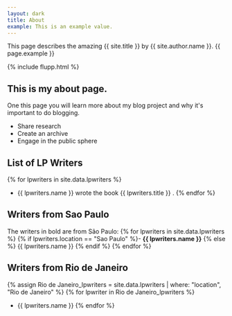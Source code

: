 ```yaml
---
layout: dark
title: About
example: This is an example value.
---
```



This page describes the amazing {{ site.title }} by {{ site.author.name }}.
{{ page.example }}

{% include flupp.html %}

## This is my about page.

One this page you will learn more about my blog project and why it's important to do blogging.

- Share research
- Create an archive
- Engage in the public sphere

## List of LP Writers

{% for lpwriters in site.data.lpwriters %}
- {{ lpwriters.name }} wrote the book {{ lpwriters.title }} .
{% endfor %}

## Writers from Sao Paulo

The writers in bold are from São Paulo:
{% for lpwriters in site.data.lpwriters %}
{% if lpwriters.location == "Sao Paulo" %}- <strong style="color: {{ lpwriters.color }};">{{ lpwriters.name }}</strong>
{% else %} {{ lpwriters.name }}
{% endif %}
{% endfor %}

## Writers from Rio de Janeiro

{% assign Rio de Janeiro_lpwriters = site.data.lpwriters | where: "location", "Rio de Janeiro" %}
{% for lpwriter in Rio de Janeiro_lpwriters %}
- {{ lpwriters.name }}
{% endfor %}
